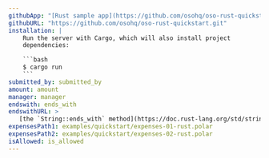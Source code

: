 ```yaml
---
githubApp: "[Rust sample app](https://github.com/osohq/oso-rust-quickstart)"
githubURL: "https://github.com/osohq/oso-rust-quickstart.git"
installation: |
    Run the server with Cargo, which will also install project
    dependencies:

    ```bash
    $ cargo run
    ```
submitted_by: submitted_by
amount: amount
manager: manager
endswith: ends_with
endswithURL: >
   [the `String::ends_with` method](https://doc.rust-lang.org/std/string/struct.String.html#method.ends_with)
expensesPath1: examples/quickstart/expenses-01-rust.polar
expensesPath2: examples/quickstart/expenses-02-rust.polar
isAllowed: is_allowed
---
```

